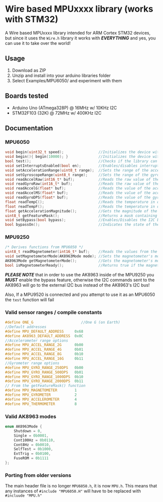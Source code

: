 # Wire based MPUxxxx library (works with STM32)
A Wire based MPUxxxx library intended for ARM Cortex STM32 devices, but since it uses the `Wire.h` library it works with ***EVERYTHING*** and yes, you can use it to take over the world!
## Usage
 1. Download as ZIP
 2. Unzip and install into your arduino libraries folder
 3. Select Examples/MPU6050/ and experiment with them
## Boards tested
 - Arduino Uno (ATmega328P) @ 16MHz w/ 10KHz I2C
 - STM32F103 (32K) @ 72MHz w/ 400KHz I2C
## Documentation
### MPU6050
```c
void begin(uint32_t speed);                //Initializes the device with a custom clock speed
void begin(){ begin(10000); }              //Initializes the device with a clock speed of 10KHz
bool test();                               //Checks if the library can communicate to the device
void setInterruptsEnabled(bool en);        //Enables/disables interrupts
void setAccelerationRange(uint8_t range);  //Sets the range of the accelerometer
void setGyroscopeRange(uint8_t range);     //Sets the range of the gyrometer
void readAccelRaw(int16_t* buf);           //Reads the raw value of the accelerometer into buf
void readGyroRaw(int16_t* buf);            //Reads the raw value of the gyrometer into buf
void readAccelG(float* buf);               //Reads the value of the accelerometer (in Gs) into buf
void readAccelMS(float* buf);              //Reads the value of the accelerometer (in meters per second) into buf
void readGyroDPS(float* buf);              //Reads the value of the gyrometer (in degrees per second) into buf
float readTempC();                         //Reads the temperature in degrees celcius
float readTempF();                         //Reads the temperature in degrees farenheit
float getAccelerationMagnitude();          //Gets the magnitude of the acceleration vector
uint8_t getFeatureMask();                  //Returns a mask containing information about (the devices) features
void setBypass(bool bypass);               //Enables/Disables the I2C bypass feature
bool bypassOn();                           //Indicates the state of the I2C bypass feature
```
### MPU9250
```c
/* Derives functions from MPU6050 */ 
uint8_t readMagnetometer(int16_t* buf);    //Reads the values from the magnetometer into a buffer, returns 1 on success
void setMagnetometerMode(AK8963Mode mode); //Sets the magnetometer's mode
AK8963Mode getMagnetometerMode();          //Gets the magnetometer's mode
bool isMagnetometerReady();                //Returns true if the magnetometer has data available
```
***PLEASE NOTE*** that in order to use the AK8963 inside of the MPU9250 you ***MUST*** 
enable the bypass feature, otherwise the I2C commands sent to the AK8963 will go 
to the external I2C bus instead of the AK8963's I2C bus!

Also, If a MPU9520 is connected and you attempt to use it as an MPU6050 the `test` function will fail
### Valid sensor ranges / compile constants
```c
#define ONE_G                      //One G (on Earth)
//Default addresses
#define MPU_DEFAULT_ADDRESS     0x68
#define AK8963_DEFAULT_ADDRESS  0x0C
//Accelerometer range options
#define MPU_ACCEL_RANGE_2G      0b00
#define MPU_ACCEL_RANGE_4G      0b01
#define MPU_ACCEL_RANGE_8G      0b10
#define MPU_ACCEL_RANGE_16G     0b11
//Gyrometer range options
#define MPU_GYRO_RANGE_250DPS   0b00
#define MPU_GYRO_RANGE_500DPS   0b01
#define MPU_GYRO_RANGE_1000DPS  0b10
#define MPU_GYRO_RANGE_2000DPS  0b11
// From the getFeatureMask() function
#define MPU_MAGNETOMETER        1
#define MPU_GYROMETER           2
#define MPU_ACCELEROMETER       4
#define MPU_THERMOMETER         8
```
### Valid AK8963 modes
```c
enum AK8963Mode { 
	Shutdown = 0, 
	Single = 0b0001, 
	Cont100Hz = 0b0110, 
	Cont8Hz = 0b0010, 
	SelfTest = 0b1000, 
	ExtTrig = 0b0100, 
	FuseROM = 0b1111
};
```
### Porting from older versions
The main header file is no longer `MPU6050.h`, it is now `MPU.h`. This means that any
instances of `#include "MPU6050.H"` will have to be replaced with `#incluude "MPU.h"`
